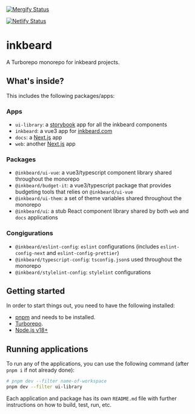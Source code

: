 [![Mergify Status][mergify-status]][mergify]

[mergify]: https://mergify.com
[mergify-status]: https://img.shields.io/endpoint.svg?url=https://api.mergify.com/v1/badges/inkbeard/monorepo

[![Netlify Status](https://api.netlify.com/api/v1/badges/a4d75aa7-03c4-4638-9eb6-a34ba8d85174/deploy-status)](https://app.netlify.com/sites/dainty-arithmetic-94f385/deploys)

# inkbeard
A Turborepo monorepo for inkbeard projects.

## What's inside?
This includes the following packages/apps:

### Apps
- `ui-library`: a [storybook](https://storybook.js.org/) app for all the inkbeard components
- `inkbeard`: a vue3 app for [inkbeard.com](https://www.inkbeard.com)
- `docs`: a [Next.js](https://nextjs.org/) app
- `web`: another [Next.js](https://nextjs.org/) app

### Packages
- `@inkbeard/ui-vue`: a vue3/typescript component library shared throughout the monorepo
- `@inkbeard/budget-it`: a vue3/typescript package that provides budgeting tools that relies on `@inkbeard/ui-vue`
- `@inkbeard/ui-them`: a set of theme variables shared throughout the monorepo
- `@inkbeard/ui`: a stub React component library shared by both `web` and `docs` applications

### Congigurations
- `@inkbeard/eslint-config`: `eslint` configurations (includes `eslint-config-next` and `eslint-config-prettier`)
- `@inkbeard/typescript-config`: `tsconfig.json`s used throughout the monorepo
- `@inkbeard/stylelint-config`: `stylelint` configurations


## Getting started
In order to start things out, you need to have the following installed:

- [pnpm](https://pnpm.io/) and needs to be installed.
- [Turborepo](https://turbo.build/repo/docs/installing).
- [Node.js v18+](https://nodejs.org/en)

## Running applications
To run any of the applications, you can use the following command (after `pnpm i` if not already done):

```sh
# pnpm dev --filter name-of-workspace
pnpm dev --filter ui-library
```

Each application and package has its own `README.md` file with further instructions on how to build, test, run, etc.
